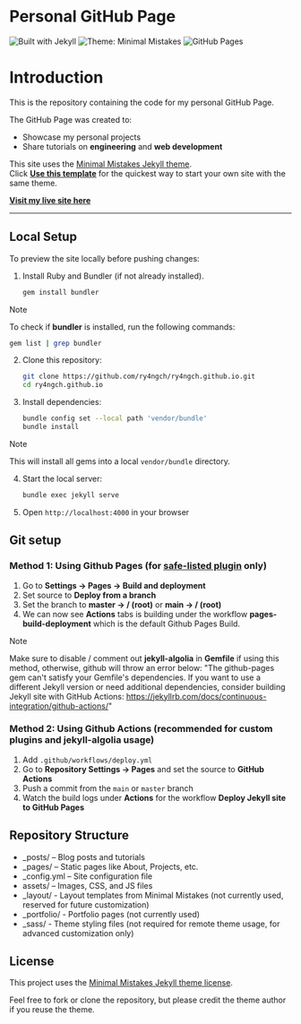 # Personal GitHub Page
![Built with Jekyll](https://img.shields.io/badge/Built%20with-Jekyll-blue?logo=jekyll)
![Theme: Minimal Mistakes](https://img.shields.io/badge/Theme-Minimal%20Mistakes-lightgrey)
![GitHub Pages](https://img.shields.io/badge/Deployed%20on-GitHub%20Pages-222222?logo=github)


# Introduction
This is the repository containing the code for my personal GitHub Page.  

The GitHub Page was created to:
- Showcase my personal projects  
- Share tutorials on **engineering** and **web development**

This site uses the [Minimal Mistakes Jekyll theme](https://github.com/mmistakes/minimal-mistakes).  
Click [**Use this template**](https://github.com/mmistakes/mm-github-pages-starter/generate) for the quickest way to start your own site with the same theme.

[**Visit my live site here**](https://ry4ngch.github.io)

---

## Local Setup
To preview the site locally before pushing changes:
1. Install Ruby and Bundler (if not already installed).
    ```bash
    gem install bundler
    ```
> [!NOTE]
> To check if **bundler** is installed, run the following commands:
> ```bash
> gem list | grep bundler
> ```  

2. Clone this repository:
   ```bash
   git clone https://github.com/ry4ngch/ry4ngch.github.io.git
   cd ry4ngch.github.io
   ```

3. Install dependencies:
    ```bash
    bundle config set --local path 'vendor/bundle'
    bundle install
    ```
> [!NOTE]
> This will install all gems into a local `vendor/bundle` directory.

4. Start the local server:
    ```bash
    bundle exec jekyll serve
    ```
5. Open `http://localhost:4000` in your browser

## Git setup
### Method 1: Using Github Pages (for [safe-listed plugin](https://docs.github.com/en/pages/setting-up-a-github-pages-site-with-jekyll/about-github-pages-and-jekyll#plugins) only)
1. Go to **Settings -> Pages -> Build and deployment**
2. Set source to **Deploy from a branch**
3. Set the branch to **master -> / (root)** or **main -> / (root)**  
4. We can now see **Actions** tabs is building under the workflow **pages-build-deployment** which is the default Github Pages Build.

> [!NOTE]
> Make sure to disable / comment out **jekyll-algolia** in **Gemfile** if using this method, otherwise, github will throw an error below:
> "The github-pages gem can't satisfy your Gemfile's dependencies. If you want to use a different Jekyll version or need additional dependencies, consider building Jekyll site with GitHub Actions: https://jekyllrb.com/docs/continuous-integration/github-actions/"

### Method 2: Using Github Actions (recommended for custom plugins and jekyll-algolia usage)
1. Add `.github/workflows/deploy.yml`
2. Go to **Repository Settings -> Pages** and set the source to **GitHub Actions**
3. Push a commit from the `main` or `master` branch
4. Watch the build logs under **Actions** for the workflow **Deploy Jekyll site to GitHub Pages**

## Repository Structure

- _posts/ – Blog posts and tutorials
- _pages/ – Static pages like About, Projects, etc.
- _config.yml – Site configuration file
- assets/ – Images, CSS, and JS files
- _layout/ - Layout templates from Minimal Mistakes (not currently used, reserved for future customization)
- _portfolio/ - Portfolio pages (not currently used)
- _sass/ - Theme styling files (not required for remote theme usage, for advanced customization only)

## License

This project uses the [Minimal Mistakes Jekyll theme license](https://github.com/mmistakes/minimal-mistakes/blob/master/LICENSE).

Feel free to fork or clone the repository, but please credit the theme author if you reuse the theme.
